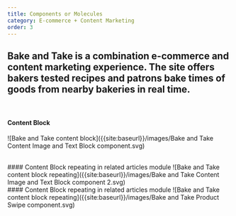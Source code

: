 ```yaml
---
title: Components or Molecules
category: E-commerce + Content Marketing
order: 3
---
```

## Bake and Take is a combination e-commerce and content marketing experience. The site offers bakers tested recipes and patrons bake times of goods from nearby bakeries in real time.
<br>

#### Content Block
![Bake and Take content block]({{site:baseurl}}/images/Bake and Take Content Image and Text Block component.svg)

<br>
#### Content Block repeating in related articles module
![Bake and Take content block repeating]({{site:baseurl}}/images/Bake and Take Content Image and Text Block component 2.svg)

<br>
#### Content Block repeating in related articles module
![Bake and Take content block repeating]({{site:baseurl}}/images/Bake and Take Product Swipe component.svg)
